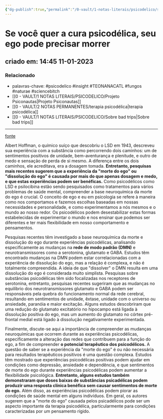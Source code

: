 ```yaml
---
{"dg-publish":true,"permalink":"/0-vault/1-notas-literais/psicodelico/se-voce-quer-a-cura-psicodelica-seu-ego-pode-precisar-morrer/","tags":["psicodelico","insight","TEONANACATL","fungos","naturae","sciencebitch"],"dgHomeLink":true,"dgShowLocalGraph":true,"dgShowFileTree":true,"dgEnableSearch":true}
---
```


# Se você quer a cura psicodélica, seu ego pode precisar morrer
## criado em: 14:45 11-01-2023

### Relacionado
- palavras-chave: #psicodelico #insight #TEONANACATL #fungos #naturae #sciencebitch 
- [[0 - VAULT/1 NOTAS LITERAIS/PSICODELICO/Projeto Psiconautas\|Projeto Psiconautas]] 
- [[0 - VAULT/2 NOTAS PERMANENTES/terapia psicodélica\|terapia psicodélica]]
- [[0 - VAULT/1 NOTAS LITERAIS/PSICODELICO/Sobre bad trips\|Sobre bad trips]]
---
[fonte](https://psyche.co/ideas/if-you-want-psychedelic-healing-your-ego-may-need-to-die)

Albert Hoffman, o químico suíço que descobriu o LSD em 1943, descreveu sua experiência com a substância como percorrendo dois caminhos: um de sentimentos positivos de unidade, bem-aventurança e plenitude, e outro de medo e sensação de perda de si mesmo. A diferença entre os dois caminhos, ele acreditava, era a dosagem tomada. **Entretanto, pesquisas mais recentes sugerem que a experiência da "morte do ego" ou "dissolução do ego" é causada por mais do que apenas dosagem e medo, e que estas experiências podem ser benéficas.** Como psicodélicos como LSD e psilocibina estão sendo pesquisados como tratamentos para vários problemas de saúde mental, compreender a base neuroquímica da morte do ego é crucial. O conceito de ego e eu em psicologia se refere à maneira como nos comportamos e fazemos escolhas baseadas em nossas necessidades e personalidade, e como experimentamos a nós mesmos e o mundo ao nosso redor. Os psicodélicos podem desestabilizar estas formas estabelecidas de experimentar o mundo e nos ensinar que podemos ser diferentes e ter mais flexibilidade em nosso comportamento e pensamentos.

Pesquisas recentes têm investigado a base neuroquímica da morte e dissolução do ego durante experiências psicodélicas, analisando especificamente as mudanças na **rede de modo padrão (DMN)** e neurotransmissores como a serotonina, glutamato e GABA. Estudos têm encontrado mudanças na DMN podem estar correlacionadas com a experiência de dissolução do ego, mas a relação é complexa, e não é totalmente compreendida. A ideia de que "dissolver" o DMN resulta em uma dissolução do ego é considerada muito simplista. Pesquisas sobre substâncias psicodélicas têm sido focalizadas nos receptores de serotonina, entretanto, pesquisas recentes sugeriram que as mudanças no equilíbrio dos neurotransmissores glutamato e GABA podem ser responsáveis pela quebra do funcionamento normal da rede cerebral, resultando em sentimentos de unidade, êxtase, unidade com o universo ou ansiedade, paranóia e maior excitação. Alguns estudos descobriram que uma redução do glutamato excitatório no hipocampo está ligada à dissolução positiva do ego, mas um aumento do glutamato no córtex pré-frontal medial está ligado à dissolução negativamente experimentada.

Finalmente, discute-se aqui a importância de compreender as mudanças neuroquímicas que ocorrem durante as experiências psicodélicas, especificamente a alteração das redes que contribuem para a função do ego, a fim de compreender **o potencial terapêutico dos psicodélicos.** A questão de saber se a experiência da "morte do ego" é ou não necessária para resultados terapêuticos positivos é uma questão complexa. Estudos têm mostrado que experiências psicodélicas positivas podem ajudar em condições como depressão, ansiedade e dependência, e que sentimentos de morte do ego durante experiências psicodélicas podem aumentar a flexibilidade psicológica. **Entretanto, alguns estudos também demonstraram que doses baixas de substâncias psicadélicas podem produzir uma resposta clínica benéfica sem causar sentimentos de morte do ego.** Além disso, as experiências psicodélicas podem piorar as condições de saúde mental em alguns indivíduos. Em geral, os autores sugerem que a "morte do ego" causada pelos psicadélicos pode ser um aspecto importante da terapia psicodélica, particularmente para condições caracterizadas por um pensamento rígido.
